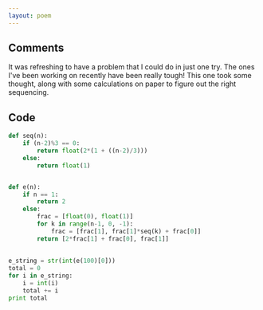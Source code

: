 ```yaml
---
layout: poem
---
```


## Comments

It was refreshing to have a problem that I could do in just one try. The ones
I've been working on recently have been really tough! This one took some
thought, along with some calculations on paper to figure out the right
sequencing.

## Code

```python
def seq(n):
	if (n-2)%3 == 0:
		return float(2*(1 + ((n-2)/3)))
	else:
		return float(1)


def e(n):
	if n == 1:
		return 2
	else:
		frac = [float(0), float(1)]
		for k in range(n-1, 0, -1):
			frac = [frac[1], frac[1]*seq(k) + frac[0]]
		return [2*frac[1] + frac[0], frac[1]]
	
	
e_string = str(int(e(100)[0]))
total = 0
for i in e_string:
	i = int(i)
	total += i
print total
```
